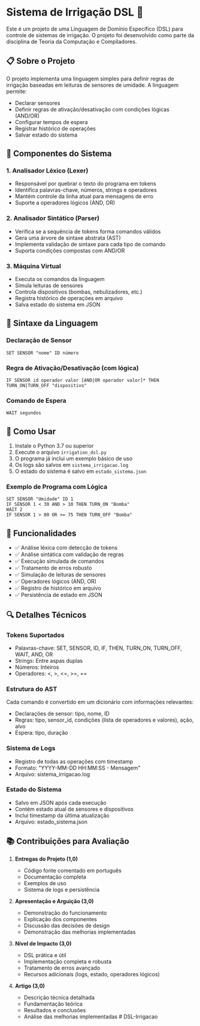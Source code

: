 # Sistema de Irrigação DSL 🌱

Este é um projeto de uma Linguagem de Domínio Específico (DSL) para controle de sistemas de irrigação. O projeto foi desenvolvido como parte da disciplina de Teoria da Computação e Compiladores.

## 📋 Sobre o Projeto

O projeto implementa uma linguagem simples para definir regras de irrigação baseadas em leituras de sensores de umidade. A linguagem permite:

- Declarar sensores
- Definir regras de ativação/desativação com condições lógicas (AND/OR)
- Configurar tempos de espera
- Registrar histórico de operações
- Salvar estado do sistema

## 🔧 Componentes do Sistema

### 1. Analisador Léxico (Lexer)
- Responsável por quebrar o texto do programa em tokens
- Identifica palavras-chave, números, strings e operadores
- Mantém controle da linha atual para mensagens de erro
- Suporte a operadores lógicos (AND, OR)

### 2. Analisador Sintático (Parser)
- Verifica se a sequência de tokens forma comandos válidos
- Gera uma árvore de sintaxe abstrata (AST)
- Implementa validação de sintaxe para cada tipo de comando
- Suporta condições compostas com AND/OR

### 3. Máquina Virtual
- Executa os comandos da linguagem
- Simula leituras de sensores
- Controla dispositivos (bombas, nebulizadores, etc.)
- Registra histórico de operações em arquivo
- Salva estado do sistema em JSON

## 📝 Sintaxe da Linguagem

### Declaração de Sensor
```
SET SENSOR "nome" ID número
```

### Regra de Ativação/Desativação (com lógica)
```
IF SENSOR id operador valor [AND|OR operador valor]* THEN TURN_ON|TURN_OFF "dispositivo"
```

### Comando de Espera
```
WAIT segundos
```

## 🚀 Como Usar

1. Instale o Python 3.7 ou superior
2. Execute o arquivo `irrigation_dsl.py`
3. O programa já inclui um exemplo básico de uso
4. Os logs são salvos em `sistema_irrigacao.log`
5. O estado do sistema é salvo em `estado_sistema.json`

### Exemplo de Programa com Lógica
```
SET SENSOR "Umidade" ID 1
IF SENSOR 1 < 30 AND > 10 THEN TURN_ON "Bomba"
WAIT 2
IF SENSOR 1 > 80 OR >= 75 THEN TURN_OFF "Bomba"
```

## 🎯 Funcionalidades

- ✅ Análise léxica com detecção de tokens
- ✅ Análise sintática com validação de regras
- ✅ Execução simulada de comandos
- ✅ Tratamento de erros robusto
- ✅ Simulação de leituras de sensores
- ✅ Operadores lógicos (AND, OR)
- ✅ Registro de histórico em arquivo
- ✅ Persistência de estado em JSON

## 🔍 Detalhes Técnicos

### Tokens Suportados
- Palavras-chave: SET, SENSOR, ID, IF, THEN, TURN_ON, TURN_OFF, WAIT, AND, OR
- Strings: Entre aspas duplas
- Números: Inteiros
- Operadores: <, >, <=, >=, ==

### Estrutura do AST
Cada comando é convertido em um dicionário com informações relevantes:
- Declarações de sensor: tipo, nome, ID
- Regras: tipo, sensor_id, condições (lista de operadores e valores), ação, alvo
- Espera: tipo, duração

### Sistema de Logs
- Registro de todas as operações com timestamp
- Formato: "YYYY-MM-DD HH:MM:SS - Mensagem"
- Arquivo: sistema_irrigacao.log

### Estado do Sistema
- Salvo em JSON após cada execução
- Contém estado atual de sensores e dispositivos
- Inclui timestamp da última atualização
- Arquivo: estado_sistema.json

## 📚 Contribuições para Avaliação

1. **Entregas do Projeto (1,0)**
   - Código fonte comentado em português
   - Documentação completa
   - Exemplos de uso
   - Sistema de logs e persistência

2. **Apresentação e Arguição (3,0)**
   - Demonstração do funcionamento
   - Explicação dos componentes
   - Discussão das decisões de design
   - Demonstração das melhorias implementadas

3. **Nível de Impacto (3,0)**
   - DSL prática e útil
   - Implementação completa e robusta
   - Tratamento de erros avançado
   - Recursos adicionais (logs, estado, operadores lógicos)

4. **Artigo (3,0)**
   - Descrição técnica detalhada
   - Fundamentação teórica
   - Resultados e conclusões
   - Análise das melhorias implementadas # DSL-Irrigacao
